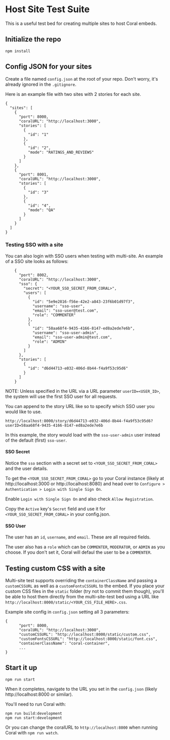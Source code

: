 # Host Site Test Suite

This is a useful test bed for creating multiple sites to host Coral embeds.

## Initialize the repo

```
npm install
```

## Config JSON for your sites

Create a file named `config.json` at the root of your repo. Don't worry, it's already ignored in the `.gitignore`.

Here is an example file with two sites with 2 stories for each site.

```
{
  "sites": [
    {
      "port": 8000,
      "coralURL": "http://localhost:3000",
      "stories": [
        {
          "id": "1"
        },
        {
          "id": "2",
          "mode": "RATINGS_AND_REVIEWS"
        }
      ]
    },
    {
      "port": 8001,
      "coralURL": "http://localhost:3000",
      "stories": [
        {
          "id": "3"
        },
        {
          "id": "4",
          "mode": "QA"
        }
      ]
    }
  ]
}
```

### Testing SSO with a site

You can also login with SSO users when testing with multi-site. An example of a SSO site looks as follows:

```
    {
      "port": 8002,
      "coralURL": "http://localhost:3000",
      "sso": {
        "secret": "<YOUR_SSO_SECRET_FROM_CORAL>",
        "users": [
          {
            "id": "5e9e2816-f56e-42e2-a843-23f6b01d97f3",
            "username": "sso-user",
            "email": "sso-user@test.com",
            "role": "COMMENTER"
          },
          {
            "id": "58aa68f4-9435-4166-8147-ed8a2ede7e6b",
            "username": "sso-user-admin",
            "email": "sso-user-admin@test.com",
            "role": "ADMIN"
          }
        ]
      },
      "stories": [
        {
          "id": "d6d44713-e032-406d-8b44-f4a9f53c95d6"
        }
      ]
    }
```

NOTE: Unless specified in the URL via a URL parameter `userID=<USER_ID>`, the system will use the first SSO user for all requests.

You can append to the story URL like so to specify which SSO user you would like to use.

`http://localhost:8000/story/d6d44713-e032-406d-8b44-f4a9f53c95d6?userID=58aa68f4-9435-4166-8147-ed8a2ede7e6b`

In this example, the story would load with the `sso-user-admin` user instead of the default (first) `sso-user`.

#### SSO Secret

Notice the `sso` section with a secret set to `<YOUR_SSO_SECRET_FROM_CORAL>` and the user details.

To get the `<YOUR_SSO_SECRET_FROM_CORAL>` go to your Coral instance (likely at http://localhost:3000 or http://localhost:8080) and head over to `Configure > Authentication > Login with Single Sign On`.

Enable `Login with Single Sign On` and also check `Allow Registration`.

Copy the `Active` key's `Secret` field and use it for `<YOUR_SSO_SECRET_FROM_CORAL>` in your config.json.

#### SSO User

The user has an `id`, `username`, and `email`. These are all required fields.

The user also has a `role` which can be `COMMENTER`, `MODERATOR`, or `ADMIN` as you choose. If you don't set it, Coral will defaul the user to be a `COMMENTER`.

## Testing custom CSS with a site

Multi-site test supports overriding the `containerClassName` and passing a `customCSSURL` as well as a `customFontsCSSURL` to the embed. If you place your custom CSS files in the `static` folder (try not to commit them though), you'll be able to host them directly from the multi-site-test bed using a URL like `http://localhost:8000/static/<YOUR_CSS_FILE_HERE>.css`.

Example site config in `config.json` setting all 3 parameters:

```
{
      "port": 8000,
      "coralURL": "http://localhost:3000",
      "customCSSURL": "http://localhost:8000/static/custom.css",
      "customFontsCSSURL": "http://localhost:8000/static/font.css",
      "containerClassName": "coral-container",
      ...
}
```

## Start it up

```
npm run start
```

When it completes, navigate to the URL you set in the `config.json` (likely http://localhost:8000 or similar).

You'll need to run Coral with:

```
npm run build:development
npm run start:development
```

Or you can change the coralURL to `http://localhost:8000` when running Coral with `npm run watch`.
